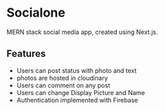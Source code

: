 # Socialone

MERN stack social media app, created using Next.js.

## Features

- Users can post status with photo and text
- photos are hosted in cloudinary
- Users can comment on any post
- Users can change Display Picture and Name
- Authentication implemented with Firebase
